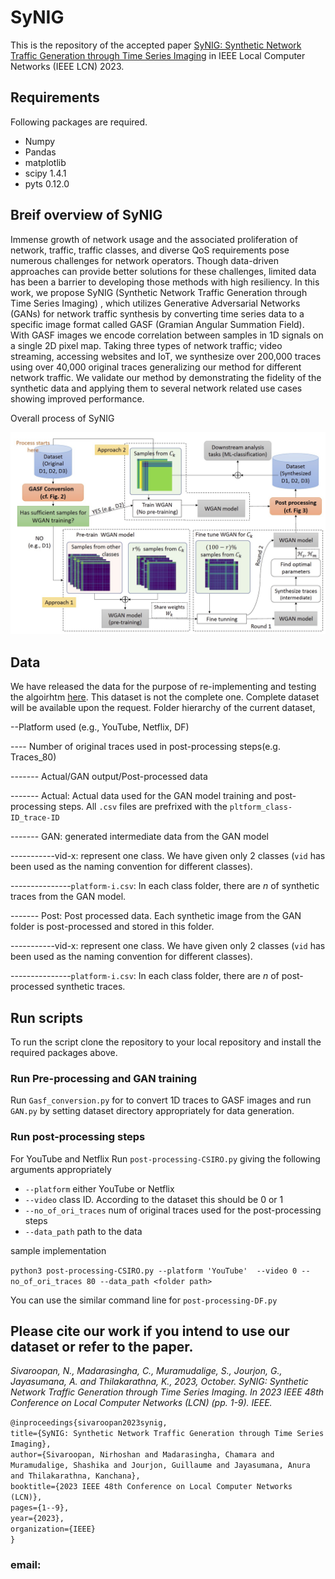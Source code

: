 # SyNIG
This is the repository of the accepted paper [SyNIG: Synthetic Network Traffic Generation through Time Series Imaging](https://www.computer.org/csdl/proceedings-article/lcn/2023/10223392/1QdFP7dtBBK) in IEEE Local Computer Networks (IEEE LCN) 2023.

## Requirements
Following packages are required.

* Numpy				
*	Pandas			
*	matplotlib
* scipy           1.4.1
* pyts            0.12.0

## Breif overview of SyNIG

Immense growth of network usage and the associated
proliferation of network, traffic, traffic classes, and diverse
QoS requirements pose numerous challenges for network operators.
Though data-driven approaches can provide better solutions
for these challenges, limited data has been a barrier to developing
those methods with high resiliency. In this work, we propose
SyNIG (Synthetic Network Traffic Generation through Time
Series Imaging) , which utilizes Generative Adversarial Networks
(GANs) for network traffic synthesis by converting time series
data to a specific image format called GASF (Gramian Angular
Summation Field). With GASF images we encode correlation
between samples in 1D signals on a single 2D pixel map. Taking
three types of network traffic; video streaming, accessing websites
and IoT, we synthesize over 200,000 traces using over 40,000
original traces generalizing our method for different network
traffic. We validate our method by demonstrating the fidelity of
the synthetic data and applying them to several network related
use cases showing improved performance.

Overall process of SyNIG

<img src="overall_process.jpg" width="700">

## Data
We have released the data for the purpose of re-implementing and testing the algoirhtm [here](https://drive.google.com/drive/folders/1qoNrghez1vffgApGe9SnUXSzV9fx6unz?usp=sharing). This dataset is not the complete one. Complete dataset will be available upon the request.
Folder hierarchy of the current dataset,

--Platform used (e.g., YouTube, Netflix, DF)

---- Number of original traces used in post-processing steps(e.g. Traces_80)

------- Actual/GAN output/Post-processed data

------- Actual: Actual data used for the GAN model training and post-processing steps. All `.csv` files are prefrixed with the `pltform_class-ID_trace-ID`

------- GAN: generated intermediate data from the GAN model

-----------vid-x: represent one class. We have given only 2 classes (`vid` has been used as the naming convention for different classes).

---------------`platform-i.csv`: In each class folder, there are _n_ of synthetic traces from the GAN model.

------- Post: Post processed data. Each synthetic image from the GAN folder is post-processed and stored in this folder.

-----------vid-x: represent one class. We have given only 2 classes (`vid` has been used as the naming convention for different classes).

---------------`platform-i.csv`: In each class folder, there are _n_ of post-processed synthetic traces.



## Run scripts

To run the script clone the repository to your local repository and install the required packages above. 

### Run Pre-processing and GAN training

Run `Gasf_conversion.py` for to convert 1D traces to GASF images and run `GAN.py` by setting dataset directory appropriately for data generation.

### Run post-processing steps
For YouTube and Netflix Run `post-processing-CSIRO.py` giving the following arguments appropriately
* `--platform`                 either YouTube or Netflix
* `--video`                    class ID. According to the dataset this should be 0 or 1
* `--no_of_ori_traces`         num of original traces used for the post-processing steps
* `--data_path`                path to the data
  
sample implementation

` python3 post-processing-CSIRO.py --platform 'YouTube'  --video 0 --no_of_ori_traces 80 --data_path <folder path> `

You can use the similar command line for `post-processing-DF.py`

## Please cite our work if you intend to use our dataset or refer to the paper.

*Sivaroopan, N., Madarasingha, C., Muramudalige, S., Jourjon, G., Jayasumana, A. and Thilakarathna, K., 2023, October. SyNIG: Synthetic Network Traffic Generation through Time Series Imaging. In 2023 IEEE 48th Conference on Local Computer Networks (LCN) (pp. 1-9). IEEE.*

`@inproceedings{sivaroopan2023synig,`\
  `title={SyNIG: Synthetic Network Traffic Generation through Time Series Imaging},`\
  `author={Sivaroopan, Nirhoshan and Madarasingha, Chamara and Muramudalige, Shashika and Jourjon, Guillaume and Jayasumana, Anura and Thilakarathna, Kanchana},`\
  `booktitle={2023 IEEE 48th Conference on Local Computer Networks (LCN)},`\
  `pages={1--9},`\
  `year={2023},`\
  `organization={IEEE}`\
`}`

### email:



